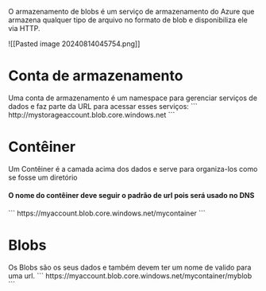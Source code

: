 O armazenamento de blobs é um serviço de armazenamento do Azure que armazena qualquer tipo de arquivo no formato de blob e disponibiliza ele via HTTP.

![[Pasted image 20240814045754.png]]

<h1>Conta de armazenamento</h1>
Uma conta de armazenamento é um namespace para gerenciar serviços de dados e faz parte da URL para acessar esses serviços:
```
http://mystorageaccount.blob.core.windows.net
```

<h1>Contêiner</h1>
Um Contêiner é a camada acima dos dados e serve para organiza-los como se fosse um diretório  <h4>O nome do contêiner deve seguir o padrão de url pois será usado no DNS</h4>
```
 https://myaccount.blob.core.windows.net/mycontainer
```

<h1>Blobs</h1>
Os Blobs são os seus dados e também devem ter um nome de valido para uma url.
```
https://myaccount.blob.core.windows.net/mycontainer/myblob
```

